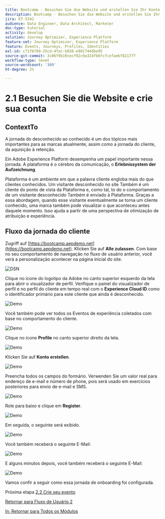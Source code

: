 ```yaml
---
title: Bootcamp - Besuchen Sie die Website und erstellen Sie Ihr Konto - Brasilien
description: Bootcamp - Besuchen Sie die Website und erstellen Sie Ihr Konto - Brasilien
jira: KT-5342
audience: Data Engineer, Data Architect, Marketer
doc-type: tutorial
activity: develop
solution: Journey Optimizer, Experience Platform
feature-set: Journey Optimizer, Experience Platform
feature: Events, Journeys, Profiles, Identities
exl-id: c71f6789-25cd-4fac-b026-e981744dbe95
source-git-commit: 3c86f9b19cecf92c9a324fb6fcfcefaebf82177f
workflow-type: tm+mt
source-wordcount: '369'
ht-degree: 2%

---
```


# 2.1 Besuchen Sie die Website e crie sua conta

## ContextTo

A jornada do desconhecido ao conhecido é um dos tópicos mais importantes para as marcas atualmente, assim como a jornada do cliente, da aquisição à retenção.

Ein Adobe Experience Platform desempenha um papel importante nessa jornada. A plataforma é o cérebro da comunicação, o **Erlebnissystem der Aufzeichnung**.

Plataforma é um ambiente em que a palavra cliente engloba mais do que clientes conhecidos. Um visitante desconhecido no site Também é um cliente do ponto de vista da Plataforma e, como tal, to do o comportamento de um visitante desconhecido Também é enviado à Plataforma. Graças a essa abordagem, quando esse visitante eventualmente se torna um cliente conhecido, uma marca também pode visualizar o que aconteceu antes daquele momento. Isso ajuda a partir de uma perspectiva de otimização de atribuição e experiência.

## Fluxo da jornada do cliente

Zugriff auf [https://bootcamp.aepdemo.net](https://bootcamp.aepdemo.net). Klicken Sie auf **Alle zulassen**. Com base no seu comportamento de navegação no fluxo de usuário anterior, você verá a personalização acontecer na página inicial do site.

![DSN](./images/web8.png)

Clique no ícone do logotipo da Adobe no canto superior esquerdo da tela para abrir o visualizador de perfil. Verifique o painel do visualizador de perfil e no perfil do cliente em tempo real com o **Experience Cloud ID** como o identificador primário para este cliente que ainda é desconhecido.

![Demo](./images/pv1.png)

Você também pode ver todos os Eventos de experiência coletados com base no comportamento do cliente.

![Demo](./images/pv3.png)

Clique no ícone **Profile** no canto superior direito da tela.

![Demo](./images/pv4.png)

Klicken Sie auf **Konto erstellen**.

![Demo](./images/pv5.png)

Preencha todos os campos do formário. Verwenden Sie um valor real para endereço de e-mail e número de phone, pois será usado em exercícios posteriores para envio de e-mail e SMS.

![Demo](./images/pv7.png)

Role para baixo e clique em **Register**.

![Demo](./images/pv8.png)

Em seguida, o seguinte será exibido.

![Demo](./images/pv9.png)

Você também receberá o seguinte E-Mail:

![Demo](./images/pv10.png)

E alguns minutos depois, você também receberá o seguinte E-Mail:

![Demo](./images/pv11.png)

Vamos confir a seguir como essa jornada de onboarding foi configurada.

Próxima etapa [2.2 Crie seu evento](./ex2.md)

[Retornar para Fluxo de Usuário 2](./uc2.md)

[In: Retornar para Todos os Módulos](../../overview.md)

